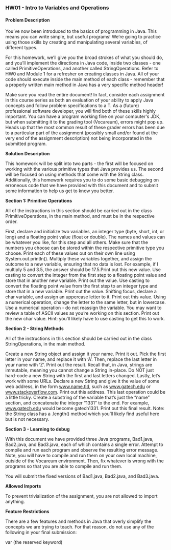 ### HW01 - Intro to Variables and Operations

#### **Problem Description**

You’ve now been introduced to the basics of programming in Java. This means you can write simple, but useful programs! We’re going to practice using those skills by creating and manipulating several variables, of different types.

For this homework, we’ll give you the broad strokes of what you should do, and you’ll implement the directions in Java code, inside two classes - one called PrimitiveOperations, and another called StringOperations. Refer to HW0 and Module 1 for a refresher on creating classes in Java. All of your code should execute inside the main method of each class - remember that a properly written main method in Java has a very specific method header! 

Make sure you read the entire document!  In fact, consider each assignment in this course series as both an evaluation of your ability to apply Java concepts and follow problem specifications to a T.  As a (future) professional software developer, you will find both of these skills highly important.  You can have a program working fine on your computer's JDK, but when submitting it to the grading tool (Vocareum), errors might pop up.  Heads up that the most common result of these grader errors has been due to a particular part of the assignment (possibly small and/or found at the very end of the assignment description) not being incorporated in the submitted program.   



**Solution Description**

This homework will be split into two parts - the first will be focused on working with the various primitive types that Java provides us. The second will be focused on using methods that come with the String class. Additionally, this homework requires you to do some basic debugging on erroneous code that we have provided with this document and to submit some information to help us get to know you better.



**Section 1: Primitive Operations**

All of the instructions in this section should be carried out in the class PrimitiveOperations, in the main method, and must be in the respective order.

First, declare and initialize two variables, an integer type (byte, short, int, or long) and a floating point value (float or double). The names and values can be whatever you like, for this step and all others. Make sure that the numbers you choose can be stored within the respective primitive type you choose. Print each of these values out on their own line using System.out.println().
Multiply these variables together, and assign the outcome to a new variable, ensuring that no data is lost. For example, if I multiply 5 and 3.5, the answer should be 17.5.Print out this new value.
Use casting to convert the integer from the first step to a floating point value and store that in another new variable. Print out the value.
Use casting to convert the floating point value from the first step to an integer type and store that in a new variable. Print out the value.
Shifting focus, declare a char variable, and assign an uppercase letter to it. Print out this value.
Using a numerical operation, change the letter to the same letter, but in lowercase. Use a numerical operation - do not reassign the variable. You may want to review a table of ASCII values as you’re working on this section. Print out the new char value. Hint: you’ll likely have to use casting to get this to work.



**Section 2 - String Methods**

All of the instructions in this section should be carried out in the class StringOperations, in the main method.

Create a new String object and assign it your name. Print it out.
Pick the first letter in your name, and replace it with ‘A’. Then, replace the last letter in your name with ‘Z’. Print out the result. Recall that, in Java, strings are immutable, meaning you cannot change a String in-place. Do NOT just hard-code a new String with the first and last letters changed.
Lastly, let’s work with some URLs.  Declare a new String and give it the value of some web address, in the form www.name.tld, such as www.gatech.edu or www.stackoverflow.com. Print out this address.
This last operation could be a little tricky. Create a substring of the variable that’s just the “name” section, and concatenate the integer “1331” to the end. For example, www.gatech.edu would become gatech1331. Print out this final result. Note: the String class has a .length() method which you’ll likely find useful here but is not necessary.



**Section 3 - Learning to debug**

With this document we have provided three Java programs, Bad1.java, Bad2.java, and Bad3.java, each of which contains a single error. Attempt to compile and run each program and observe the resulting error message. Note, you will have to compile and run them on your own local machine, outside of the Vocareum environment. Then, fix whatever is wrong with the programs so that you are able to compile and run them.

You will submit the fixed versions of Bad1.java, Bad2.java, and Bad3.java.

**Allowed Imports**

To prevent trivialization of the assignment, you are not allowed to import anything.

**Feature Restrictions**

There are a few features and methods in Java that overly simplify the concepts we are trying to teach. For that reason, do not use any of the following in your final submission:

var (the reserved keyword)
